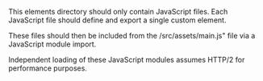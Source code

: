 This elements directory should only contain JavaScript files. Each JavaScript file should define and export a single custom element.

These files should then be included from the /src/assets/main.js" file via a JavaScript module import.

Independent loading of these JavaScript modules assumes HTTP/2 for performance purposes.
